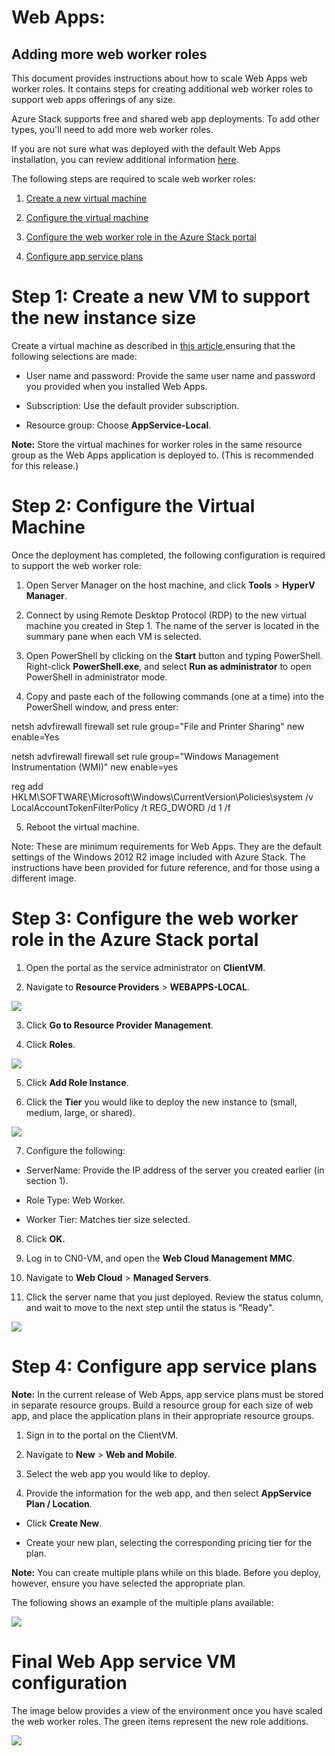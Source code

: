 <properties
	pageTitle="Azure Stack Adding More Web Worker Roles | Microsoft Azure"
	description="Detailed guidance for scaling Azure Stack Web App"
	services="azure-stack"
	documentationCenter=""
	authors="kathm"
	manager="slinehan"
	editor=""/>

<tags
	ms.service="azure-stack"
	ms.workload="app-service"
	ms.tgt_pltfrm="na"
	ms.devlang="na"
	ms.topic="article"
	ms.date="08/09/2016"
	ms.author="kathm"/>

#   Web Apps:

##  Adding more web worker roles

This document provides instructions about how to scale Web Apps web worker roles. It contains steps for creating additional web worker roles to support web apps offerings of any size.

Azure Stack supports free and shared web app deployments. To add other types, you'll need to add more web worker roles.

If you are not sure what was deployed with the default Web Apps installation, you can review additional information [here](azure-stack-webapps-overview.md).

The following steps are required to scale web worker roles:

1.  [Create a new virtual machine](#step-1-create-a-new-vm-to-support-the-new-instance-size)

2.  [Configure the virtual machine](#step-2-configure-the-virtual-machine)

3.  [Configure the web worker role in the Azure Stack portal](#step-3-configure-the-web-worker-role-in-the-azure-stack-portal)

4.  [Configure app service plans](#step-4-configure-app-service-plans)

Step 1: Create a new VM to support the new instance size
========================================================

Create a virtual machine as described in [this article](azure-stack-provision-vm.md ),ensuring that the following selections are made:

-   User name and password: Provide the same user name and password you provided when you installed Web Apps.

-   Subscription: Use the default provider subscription.

-   Resource group: Choose **AppService-Local**.

**Note:** Store the virtual machines for worker roles in the same resource group as the Web Apps application is deployed to. (This is
recommended for this release.)

Step 2: Configure the Virtual Machine
=====================================

Once the deployment has completed, the following configuration is required to support the web worker role:

1.  Open Server Manager on the host machine, and click **Tools** &gt; **HyperV Manager**.

2.  Connect by using Remote Desktop Protocol (RDP) to the new virtual machine you created in Step 1. The name of the server is located in the summary pane when each VM is selected.

3.  Open PowerShell by clicking on the **Start** button and typing PowerShell. Right-click **PowerShell.exe**, and select **Run
    as administrator** to open PowerShell in administrator mode.

4.  Copy and paste each of the following commands (one at a time) into the PowerShell window, and press enter:

 netsh advfirewall firewall set rule group="File and Printer Sharing" new enable=Yes

 netsh advfirewall firewall set rule group="Windows Management Instrumentation (WMI)" new enable=yes

 reg add HKLM\\SOFTWARE\\Microsoft\\Windows\\CurrentVersion\\Policies\\system /v LocalAccountTokenFilterPolicy /t REG\_DWORD /d 1 /f

5.  Reboot the virtual machine.

 Note: These are minimum requirements for Web Apps. They are the default settings of the Windows 2012 R2 image included with Azure Stack. The instructions have been provided for future reference, and for those using a different image.

Step 3: Configure the web worker role in the Azure Stack portal
===============================================================
 

1.  Open the portal as the service administrator on **ClientVM**.

2.  Navigate to **Resource Providers** &gt; **WEBAPPS-LOCAL**.

 ![](media/azure-stack-webapp-add-worker-roles/WebApp-ResourceMgmt.png)

3.  Click **Go to Resource Provider Management**.

4.  Click **Roles**.

 ![](media/azure-stack-webapp-add-worker-roles/WebApp-Roles.png)

5.  Click **Add Role Instance**.

6.  Click the **Tier** you would like to deploy the new instance to (small, medium, large, or shared).

 ![](media/azure-stack-webapp-add-worker-roles/WebApp-Tiers.png)

7.  Configure the following:

-   ServerName: Provide the IP address of the server you created earlier (in section 1).

-   Role Type: Web Worker.

-   Worker Tier: Matches tier size selected.

8.  Click **OK.**

9.  Log in to CN0-VM, and open the **Web Cloud Management MMC**.

10.  Navigate to **Web Cloud** &gt; **Managed Servers**.

11.  Click the server name that you just deployed. Review the status column, and wait to move to the next step until the status
    is "Ready".

 ![](media/azure-stack-webapp-add-worker-roles/webappmgmtconsole.png)

Step 4: Configure app service plans
===================================

**Note:** In the current release of Web Apps, app service plans must be stored in separate resource groups. Build a resource group for each size of web app, and place the application plans in their appropriate resource groups.

1.  Sign in to the portal on the ClientVM.

2.  Navigate to **New** &gt; **Web and Mobile**.

3.  Select the web app you would like to deploy.

4.  Provide the information for the web app, and then select **AppService Plan / Location**.

-   Click **Create New**.

-   Create your new plan, selecting the corresponding pricing tier for the plan.

**Note:** You can create multiple plans while on this blade. Before you deploy, however, ensure you have selected the appropriate plan.

The following shows an example of the multiple plans available:

 ![](media/azure-stack-webapp-add-worker-roles/WebApp-Plans.png)

Final Web App service VM configuration
======================================

The image below provides a view of the environment once you have scaled the web worker roles. The green items represent the new role additions.

 ![](media/azure-stack-webapp-add-worker-roles/WebAppsWWRoles.png)
